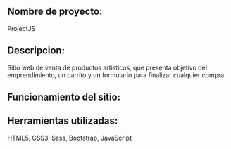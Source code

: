 ## Nombre de proyecto:
ProjectJS

## Descripcion:
Sitio web de venta de productos artisticos, que presenta objetivo del emprendimiento, un carrito y un formulario para finalizar cualquier compra

## Funcionamiento del sitio:

## Herramientas utilizadas:
HTML5, CSS3, Sass, Bootstrap, JavaScript
